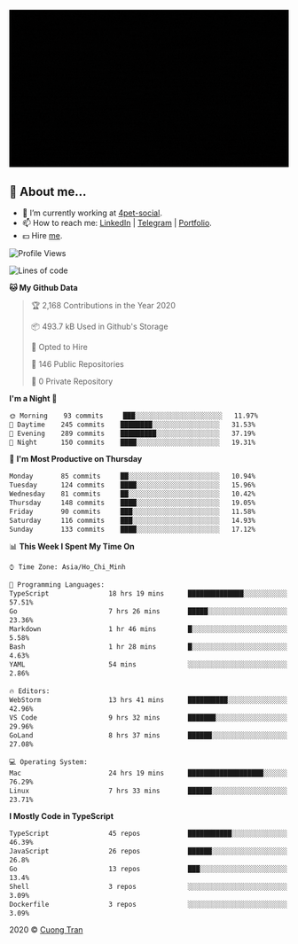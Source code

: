 ![banner](https://raw.githubusercontent.com/103cuong/103cuong/master/banner.gif)

## 🦄 About me...

- 🚀 I’m currently working at [4pet-social](https://github.com/4pet-social).
- 📫 How to reach me: [LinkedIn](https://linkedin.com/in/103cuong) | [Telegram](https://t.me/cuong103) | [Portfolio](https://103cuong.github.io/).
- 💵 Hire [me](mailto:103cuong@gmail.com).

<!--START_SECTION:waka-->
![Profile Views](http://img.shields.io/badge/Profile%20Views-34-blue)

![Lines of code](https://img.shields.io/badge/From%20Hello%20World%20I%27ve%20Written-17.6%20million%20lines%20of%20code-blue)

**🐱 My Github Data** 

> 🏆 2,168 Contributions in the Year 2020
 > 
> 📦 493.7 kB Used in Github's Storage 
 > 
> 💼 Opted to Hire
 > 
> 📜 146 Public Repositories
 > 
> 🔑 0 Private Repository 
 > 
**I'm a Night 🦉** 

```text
🌞 Morning    93 commits     ███░░░░░░░░░░░░░░░░░░░░░░   11.97% 
🌆 Daytime    245 commits    ████████░░░░░░░░░░░░░░░░░   31.53% 
🌃 Evening    289 commits    █████████░░░░░░░░░░░░░░░░   37.19% 
🌙 Night      150 commits    ████░░░░░░░░░░░░░░░░░░░░░   19.31%

```
📅 **I'm Most Productive on Thursday** 

```text
Monday       85 commits     ██░░░░░░░░░░░░░░░░░░░░░░░   10.94% 
Tuesday      124 commits    ████░░░░░░░░░░░░░░░░░░░░░   15.96% 
Wednesday    81 commits     ██░░░░░░░░░░░░░░░░░░░░░░░   10.42% 
Thursday     148 commits    ████░░░░░░░░░░░░░░░░░░░░░   19.05% 
Friday       90 commits     ███░░░░░░░░░░░░░░░░░░░░░░   11.58% 
Saturday     116 commits    ███░░░░░░░░░░░░░░░░░░░░░░   14.93% 
Sunday       133 commits    ████░░░░░░░░░░░░░░░░░░░░░   17.12%

```


📊 **This Week I Spent My Time On** 

```text
⌚︎ Time Zone: Asia/Ho_Chi_Minh

💬 Programming Languages: 
TypeScript               18 hrs 19 mins      ██████████████░░░░░░░░░░░   57.51% 
Go                       7 hrs 26 mins       █████░░░░░░░░░░░░░░░░░░░░   23.36% 
Markdown                 1 hr 46 mins        █░░░░░░░░░░░░░░░░░░░░░░░░   5.58% 
Bash                     1 hr 28 mins        █░░░░░░░░░░░░░░░░░░░░░░░░   4.63% 
YAML                     54 mins             ░░░░░░░░░░░░░░░░░░░░░░░░░   2.86%

🔥 Editors: 
WebStorm                 13 hrs 41 mins      ██████████░░░░░░░░░░░░░░░   42.96% 
VS Code                  9 hrs 32 mins       ███████░░░░░░░░░░░░░░░░░░   29.96% 
GoLand                   8 hrs 37 mins       ██████░░░░░░░░░░░░░░░░░░░   27.08%

💻 Operating System: 
Mac                      24 hrs 19 mins      ███████████████████░░░░░░   76.29% 
Linux                    7 hrs 33 mins       ██████░░░░░░░░░░░░░░░░░░░   23.71%

```

**I Mostly Code in TypeScript** 

```text
TypeScript               45 repos            ███████████░░░░░░░░░░░░░░   46.39% 
JavaScript               26 repos            ██████░░░░░░░░░░░░░░░░░░░   26.8% 
Go                       13 repos            ███░░░░░░░░░░░░░░░░░░░░░░   13.4% 
Shell                    3 repos             ░░░░░░░░░░░░░░░░░░░░░░░░░   3.09% 
Dockerfile               3 repos             ░░░░░░░░░░░░░░░░░░░░░░░░░   3.09%

```



<!--END_SECTION:waka-->

2020 © [Cuong Tran](https://github.com/103cuong)
